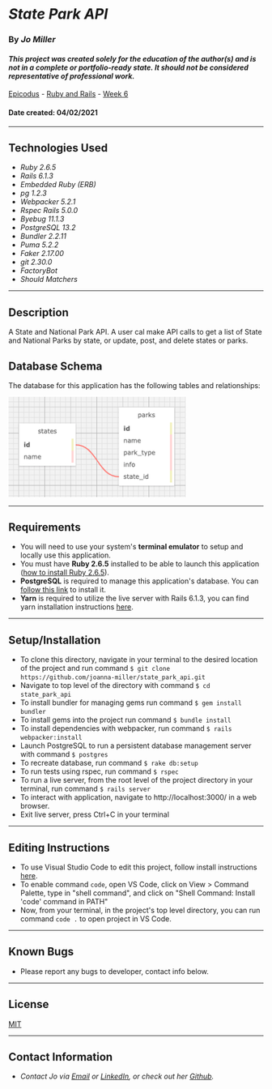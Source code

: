 # _State Park API_

### By _**Jo Miller**_

#### _This project was created solely for the education of the author(s) and is not in a complete or portfolio-ready state. It should not be considered representative of professional work._


[Epicodus](https://www.epicodus.com/) - [Ruby and Rails](https://www.learnhowtoprogram.com/ruby-and-rails/) - [Week 6](https://www.learnhowtoprogram.com/ruby-and-rails/building-an-api/building-an-api-independent-project)


#### Date created: 04/02/2021
---

## Technologies Used

* _Ruby 2.6.5_
* _Rails 6.1.3_
* _Embedded Ruby (ERB)_
* _pg 1.2.3_
* _Webpacker 5.2.1_
* _Rspec Rails 5.0.0_
* _Byebug 11.1.3_
* _PostgreSQL 13.2_
* _Bundler 2.2.11_
* _Puma 5.2.2_
* _Faker 2.17.00_
* _git 2.30.0_
* _FactoryBot_
* _Should Matchers_

---

## Description

A State and National Park API. A user cal make API calls to get a list of State and National Parks by state, or update, post, and delete states or parks. 

## Database Schema 
The database for this application has the following tables and relationships:
<div><img src="./public/images/api-schema.png" alt="Application Schema Visualization" width = 350 ></div>

---

## Requirements

* You will need to use your system's **terminal emulator** to setup and locally use this application.
* You must have **Ruby 2.6.5** installed to be able to launch this application ([how to install Ruby 2.6.5](https://www.learnhowtoprogram.com/ruby-and-rails/getting-started-with-ruby/installing-ruby)).
* **PostgreSQL** is required to manage this application's database. You can [follow this link](https://www.enterprisedb.com/downloads/postgresql) to install it.
* **Yarn** is required to utilize the live server with Rails 6.1.3, you can find yarn installation instructions [here](https://classic.yarnpkg.com/en/docs/install/#mac-stable).

---

## Setup/Installation

* To clone this directory, navigate in your terminal to the desired location of the project and run command `$ git clone https://github.com/joanna-miller/state_park_api.git`
* Navigate to top level of the directory with command `$ cd state_park_api`
* To install bundler for managing gems run command `$ gem install bundler`
* To install gems into the project run command `$ bundle install`
* To install dependencies with webpacker, run command `$ rails webpacker:install`
* Launch PostgreSQL to run a persistent database management server with command `$ postgres`
* To recreate database, run command `$ rake db:setup`
* To run tests using rspec, run command `$ rspec`
* To run a live server, from the root level of the project directory in your terminal, run command `$ rails server`
* To interact with application, navigate to http://localhost:3000/ in a web browser.
* Exit live server, press Ctrl+C in your terminal

--- 

## Editing Instructions

* To use Visual Studio Code to edit this project, follow install instructions [here](https://code.visualstudio.com/).
* To enable command `code`, open VS Code, click on View > Command Palette, type in "shell command", and click on "Shell Command: Install 'code' command in PATH"
* Now, from your terminal, in the project's top level directory, you can run command `code .` to open project in VS Code.

---

## Known Bugs

* Please report any bugs to developer, contact info below. 

---

## License

[MIT](LICENSE.txt)

---

## Contact Information

* _Contact Jo via [Email](mailto:joannadawnmiller@gmail.com) or [LinkedIn](https://www.linkedin.com/in/jomillerde/), or check out her [Github](https://github.com/joanna-miller)._
